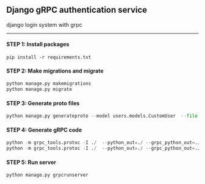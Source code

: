 ## Django gRPC authentication service
django login system with grpc

___

#### STEP 1: Install packages
```pip install -r requirements.txt```
#### STEP 2: Make migrations and migrate
```python
python manage.py makemigrations
python manage.py migrate
```
#### STEP 3: Generate proto files
```python 
python manage.py generateproto --model users.models.CustomUser  --file proto/user/user.proto
```

#### STEP 4: Generate gRPC code
```python 
python -m grpc_tools.protoc -I ./  --python_out=./ --grpc_python_out=./ ./proto/auth.proto
python -m grpc_tools.protoc -I ./  --python_out=./ --grpc_python_out=./ ./proto/user.proto

```

#### STEP 5: Run server
```python
python manage.py grpcrunserver
```